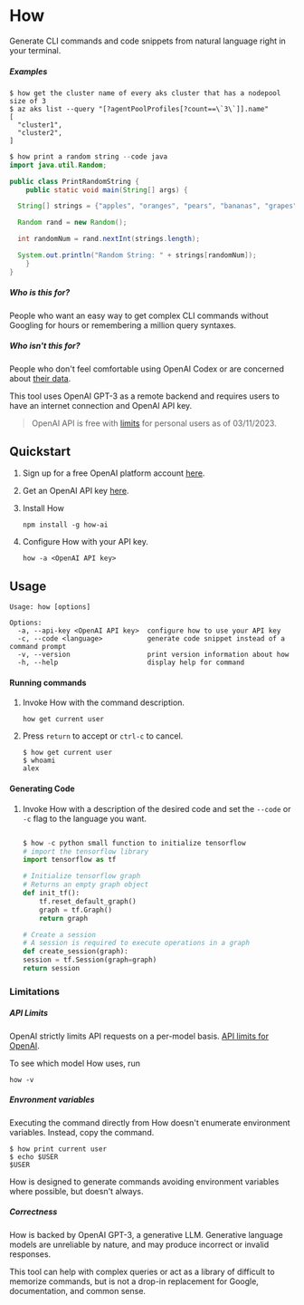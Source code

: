 # How

Generate CLI commands and code snippets from natural language right in your terminal.

##### Examples

```shell
$ how get the cluster name of every aks cluster that has a nodepool size of 3
$ az aks list --query "[?agentPoolProfiles[?count==\`3\`]].name"
[
  "cluster1",
  "cluster2",
]
```

```java
$ how print a random string --code java
import java.util.Random;

public class PrintRandomString {
    public static void main(String[] args) {

  String[] strings = {"apples", "oranges", "pears", "bananas", "grapes"};

  Random rand = new Random();

  int randomNum = rand.nextInt(strings.length);

  System.out.println("Random String: " + strings[randomNum]);
    }
}
```

##### Who is this for?

People who want an easy way to get complex CLI commands without Googling for hours or remembering
a million query syntaxes.

##### Who isn't this for?

People who don't feel comfortable using OpenAI Codex or are concerned about
[their data](https://openai.com/policies/api-data-usage-policies).

This tool uses OpenAI GPT-3 as a remote backend and requires users to have an internet connection
and OpenAI API key.

> OpenAI API is free with [limits](#limitations) for personal users as of 03/11/2023.

## Quickstart

1. Sign up for a free OpenAI platform account [here](https://platform.openai.com/overview).
1. Get an OpenAI API key [here](https://platform.openai.com/account/api-keys).
1. Install How

    ```shell
    npm install -g how-ai
    ```

1. Configure How with your API key.

    ```shell
    how -a <OpenAI API key>
    ```

## Usage

```shell
Usage: how [options]

Options:
  -a, --api-key <OpenAI API key>  configure how to use your API key
  -c, --code <language>           generate code snippet instead of a command prompt
  -v, --version                   print version information about how
  -h, --help                      display help for command
```

#### Running commands

1. Invoke How with the command description.

    ```shell
    how get current user
    ```

1. Press `return` to accept or `ctrl-c` to cancel.

    ```shell
    $ how get current user
    $ whoami
    alex
    ```

#### Generating Code

1. Invoke How with a description of the desired code and set the `--code` or `-c` flag
to the language you want.

    ```python

    $ how -c python small function to initialize tensorflow
    # import the tensorflow library
    import tensorflow as tf

    # Initialize tensorflow graph
    # Returns an empty graph object
    def init_tf():
        tf.reset_default_graph()
        graph = tf.Graph()
        return graph

    # Create a session
    # A session is required to execute operations in a graph
    def create_session(graph):
    session = tf.Session(graph=graph)
    return session
    ```

### Limitations

##### API Limits

OpenAI strictly limits API requests on a per-model basis.
[API limits for OpenAI](https://platform.openai.com/docs/guides/rate-limits).

To see which model How uses, run

```shell
how -v
```

##### Envronment variables

Executing the command directly from How doesn't enumerate environment variables. Instead,
copy the command.

```shell
$ how print current user
$ echo $USER
$USER
```

How is designed to generate commands avoiding environment variables where possible, but doesn't
always.

##### Correctness

How is backed by OpenAI GPT-3, a generative LLM. Generative language models are unreliable by nature,
and may produce incorrect or invalid responses.

This tool can help with complex queries or act as a library
of difficult to memorize commands, but is not a drop-in replacement for Google, documentation, and common sense.
